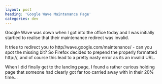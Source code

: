 ```yaml
---
layout: post
heading: 'Google Wave Maintenance Page'
categories: dev
---
```


Google Wave was down when I got into the office today and I was initially startled to realise that their maintenance redirect was invalid.

It tries to redirect you to http//wave.google.com/maintenance/ - can you spot the missing bit? So Firefox decided to prepend the properly formatted http://, and of course this lead to a pretty nasty error as its an invalid URL.

When I did finally get to the landing page, I found a rather curious holding page that someone had clearly got far too carried away with in their 20% time...

<!-- Replace missing image from http://media.chris-alexander.co.uk/wp-content/uploads/2009/10/wave-maintenance.PNG -->
